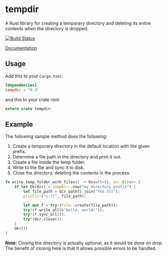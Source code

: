 tempdir
=======

A Rust library for creating a temporary directory and deleting its entire
contents when the directory is dropped.

[![Build Status](https://travis-ci.org/rust-lang-nursery/tempdir.svg?branch=master)](https://travis-ci.org/rust-lang-nursery/tempdir)

[Documentation](https://doc.rust-lang.org/tempdir)

## Usage

Add this to your `Cargo.toml`:

```toml
[dependencies]
tempdir = "0.3"
```

and this to your crate root:

```rust
extern crate tempdir;
```

## Example

The following sample method does the following:

1. Create a temporary directory in the default location with the given prefix.
2. Determine a file path in the directory and print it out.
3. Create a file inside the temp folder.
4. Write to the file and sync it to disk.
5. Close the directory, deleting the contents in the process.

```rust
fn write_temp_folder_with_files() -> Result<(), io::Error> {
    if let Ok(dir) = TempDir::new("my_directory_prefix") {
        let file_path = dir.path().join("foo.txt");
        println!("{:?}", file_path);

        let mut f = try!(File::create(file_path));
        try!(f.write_all(b"Hello, world!"));
        try!(f.sync_all());
        try!(dir.close());
    }
    Ok(())
}
```

**Note:** Closing the directory is actually optional, as it would be done on
drop. The benefit of closing here is that it allows possible errors to be
handled.
